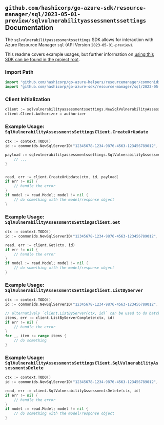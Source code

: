
## `github.com/hashicorp/go-azure-sdk/resource-manager/sql/2023-05-01-preview/sqlvulnerabilityassessmentssettings` Documentation

The `sqlvulnerabilityassessmentssettings` SDK allows for interaction with Azure Resource Manager `sql` (API Version `2023-05-01-preview`).

This readme covers example usages, but further information on [using this SDK can be found in the project root](https://github.com/hashicorp/go-azure-sdk/tree/main/docs).

### Import Path

```go
import "github.com/hashicorp/go-azure-helpers/resourcemanager/commonids"
import "github.com/hashicorp/go-azure-sdk/resource-manager/sql/2023-05-01-preview/sqlvulnerabilityassessmentssettings"
```


### Client Initialization

```go
client := sqlvulnerabilityassessmentssettings.NewSqlVulnerabilityAssessmentsSettingsClientWithBaseURI("https://management.azure.com")
client.Client.Authorizer = authorizer
```


### Example Usage: `SqlVulnerabilityAssessmentsSettingsClient.CreateOrUpdate`

```go
ctx := context.TODO()
id := commonids.NewSqlServerID("12345678-1234-9876-4563-123456789012", "example-resource-group", "serverValue")

payload := sqlvulnerabilityassessmentssettings.SqlVulnerabilityAssessment{
	// ...
}


read, err := client.CreateOrUpdate(ctx, id, payload)
if err != nil {
	// handle the error
}
if model := read.Model; model != nil {
	// do something with the model/response object
}
```


### Example Usage: `SqlVulnerabilityAssessmentsSettingsClient.Get`

```go
ctx := context.TODO()
id := commonids.NewSqlServerID("12345678-1234-9876-4563-123456789012", "example-resource-group", "serverValue")

read, err := client.Get(ctx, id)
if err != nil {
	// handle the error
}
if model := read.Model; model != nil {
	// do something with the model/response object
}
```


### Example Usage: `SqlVulnerabilityAssessmentsSettingsClient.ListByServer`

```go
ctx := context.TODO()
id := commonids.NewSqlServerID("12345678-1234-9876-4563-123456789012", "example-resource-group", "serverValue")

// alternatively `client.ListByServer(ctx, id)` can be used to do batched pagination
items, err := client.ListByServerComplete(ctx, id)
if err != nil {
	// handle the error
}
for _, item := range items {
	// do something
}
```


### Example Usage: `SqlVulnerabilityAssessmentsSettingsClient.SqlVulnerabilityAssessmentsDelete`

```go
ctx := context.TODO()
id := commonids.NewSqlServerID("12345678-1234-9876-4563-123456789012", "example-resource-group", "serverValue")

read, err := client.SqlVulnerabilityAssessmentsDelete(ctx, id)
if err != nil {
	// handle the error
}
if model := read.Model; model != nil {
	// do something with the model/response object
}
```
